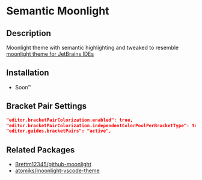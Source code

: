 # Semantic Moonlight

## Description

Moonlight theme with semantic highlighting and tweaked to resemble [moonlight theme for JetBrains IDEs](https://raw.githubusercontent.com/mallowigi/material-theme-ui-lite/master/images/screens/moonlight.png)

## Installation

* Soon™️

## Bracket Pair Settings

```json
"editor.bracketPairColorization.enabled": true,
"editor.bracketPairColorization.independentColorPoolPerBracketType": true,
"editor.guides.bracketPairs": "active",
```

## Related Packages

- [Brettm12345/github-moonlight](https://github.com/Brettm12345/github-moonlight)
- [atomiks/moonlight-vscode-theme](https://github.com/atomiks/moonlight-vscode-theme)

